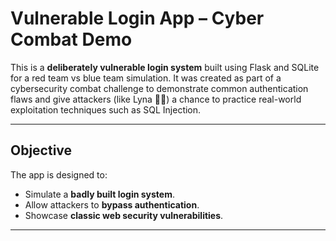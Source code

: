 #  Vulnerable Login App – Cyber Combat Demo

This is a **deliberately vulnerable login system** built using Flask and SQLite for a red team vs blue team simulation. It was created as part of a cybersecurity combat challenge to demonstrate common authentication flaws and give attackers (like Lyna 🕵️‍♀️) a chance to practice real-world exploitation techniques such as SQL Injection.

---

##  Objective

The app is designed to:
- Simulate a **badly built login system**.
- Allow attackers to **bypass authentication**.
- Showcase **classic web security vulnerabilities**.

---

